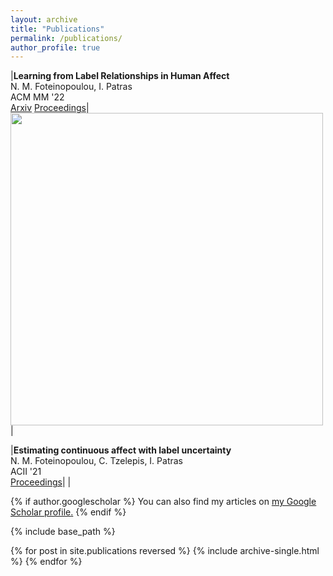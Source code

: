 ```yaml
---
layout: archive
title: "Publications"
permalink: /publications/
author_profile: true
---
```

|**Learning from Label Relationships in Human Affect** <br> N. M. Foteinopoulou, I. Patras <br> ACM MM '22 <br>[Arxiv](https://arxiv.org/abs/2207.05577) [Proceedings](https://dl.acm.org/doi/abs/10.1145/3503161.3548373)| <img src="img/acmmm22_summary.png" width=500> |

|**Estimating continuous affect with label uncertainty** <br> N. M. Foteinopoulou, C. Tzelepis, I. Patras <br> ACII '21 <br>[Proceedings]([https://arxiv.org/abs/2207.05577](https://ieeexplore.ieee.org/document/9597425))|  |


{% if author.googlescholar %}
  You can also find my articles on <u><a href="{{author.googlescholar}}">my Google Scholar profile</a>.</u>
{% endif %}

{% include base_path %}

{% for post in site.publications reversed %}
  {% include archive-single.html %}
{% endfor %}
